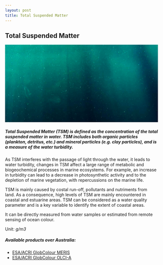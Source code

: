 ```yaml
---
layout: post
title: Total Suspended Matter
---
```


## Total Suspended Matter

![Total Suspended Matter](/assets/img/wales/big/total-suspended-matter.jpg)

##### Total Suspended Matter (TSM) is defined as the concentration of the total suspended matter in water. TSM includes both organic particles (plankton, detritus, etc.) and mineral particles (e.g. clay particles), and is a measure of the water turbidity.

As TSM interferes with the passage of light through the water, it leads to water turbidity, changes in TSM affect a large range of metabolic and biogeochemical processes in marine ecosystems. For example, an increase in turbidity can lead to a decrease in photosynthetic activity and to the depletion of marine vegetation, with repercussions on the marine life.

TSM is mainly caused by costal run-off, pollutants and nutriments from land. As a consequence, high levels of TSM are mainly encountered in coastal and estuarine areas. TSM can be considered as a water quality parameter and is a key variable to identify the extent of coastal areas.

It can be directly measured from water samples or estimated from remote sensing of ocean colour.

Unit: _g/m3_

##### Available products over Australia:

*   [ESA/ACRI GlobColour MERIS](http://hermes.acri.fr/index.php?class=archive)
*   [ESA/ACRI GlobColour OLCI-A](http://hermes.acri.fr/index.php?class=archive)
